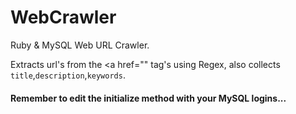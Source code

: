 # WebCrawler
Ruby &amp; MySQL Web URL Crawler. 

Extracts url's from the <a href="" tag's using Regex, also collects `title`,`description`,`keywords`.
#### Remember to edit the initialize method with your MySQL logins...
